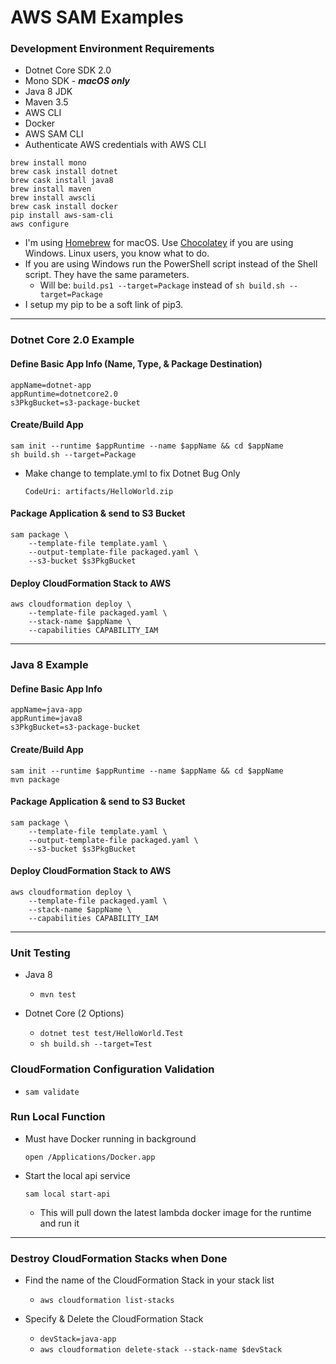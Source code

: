 # AWS SAM Examples

### Development Environment Requirements
* Dotnet Core SDK 2.0
* Mono SDK - _**macOS only**_
* Java 8 JDK
* Maven 3.5
* AWS CLI
* Docker
* AWS SAM CLI
* Authenticate AWS credentials with AWS CLI

```
brew install mono
brew cask install dotnet
brew cask install java8
brew install maven
brew install awscli
brew cask install docker
pip install aws-sam-cli
aws configure
```
* I'm using [Homebrew](https://brew.sh/) for macOS. Use [Chocolatey](https://chocolatey.org/) if you are using Windows. Linux users, you know what to do.
* If you are using Windows run the PowerShell script instead of the Shell script. They have the same parameters.
    * Will be: ``` build.ps1 --target=Package ``` instead of ``` sh build.sh --target=Package ```
* I setup my pip to be a soft link of pip3.

----

### **Dotnet Core 2.0 Example**

#### Define Basic App Info (Name, Type, & Package Destination)
```
appName=dotnet-app
appRuntime=dotnetcore2.0
s3PkgBucket=s3-package-bucket
```

#### Create/Build App
```
sam init --runtime $appRuntime --name $appName && cd $appName
sh build.sh --target=Package
```

* Make change to template.yml to fix Dotnet Bug Only
    
    ``` CodeUri: artifacts/HelloWorld.zip ```

#### Package Application & send to S3 Bucket
```
sam package \
    --template-file template.yaml \
    --output-template-file packaged.yaml \
    --s3-bucket $s3PkgBucket
```

#### Deploy CloudFormation Stack to AWS
```
aws cloudformation deploy \
    --template-file packaged.yaml \
    --stack-name $appName \
    --capabilities CAPABILITY_IAM
```

----

### **Java 8 Example**

#### Define Basic App Info
```
appName=java-app
appRuntime=java8
s3PkgBucket=s3-package-bucket
```

#### Create/Build App
```
sam init --runtime $appRuntime --name $appName && cd $appName
mvn package
```

#### Package Application & send to S3 Bucket
```
sam package \
    --template-file template.yaml \
    --output-template-file packaged.yaml \
    --s3-bucket $s3PkgBucket
```

#### Deploy CloudFormation Stack to AWS
```
aws cloudformation deploy \
    --template-file packaged.yaml \
    --stack-name $appName \
    --capabilities CAPABILITY_IAM
```

---

### Unit Testing

* Java 8

    * ``` mvn test ```

* Dotnet Core (2 Options)

    * ``` dotnet test test/HelloWorld.Test ```
    * ``` sh build.sh --target=Test ```

### CloudFormation Configuration Validation

* ``` sam validate ```

### Run Local Function

* Must have Docker running in background

    ``` open /Applications/Docker.app ```

* Start the local api service

    ``` sam local start-api ```

    * This will pull down the latest lambda docker image for the runtime and run it

---

### Destroy CloudFormation Stacks when Done

* Find the name of the CloudFormation Stack in your stack list

    * ``` aws cloudformation list-stacks ```

* Specify & Delete the CloudFormation Stack

    * ``` devStack=java-app ```
    * ``` aws cloudformation delete-stack --stack-name $devStack ```
